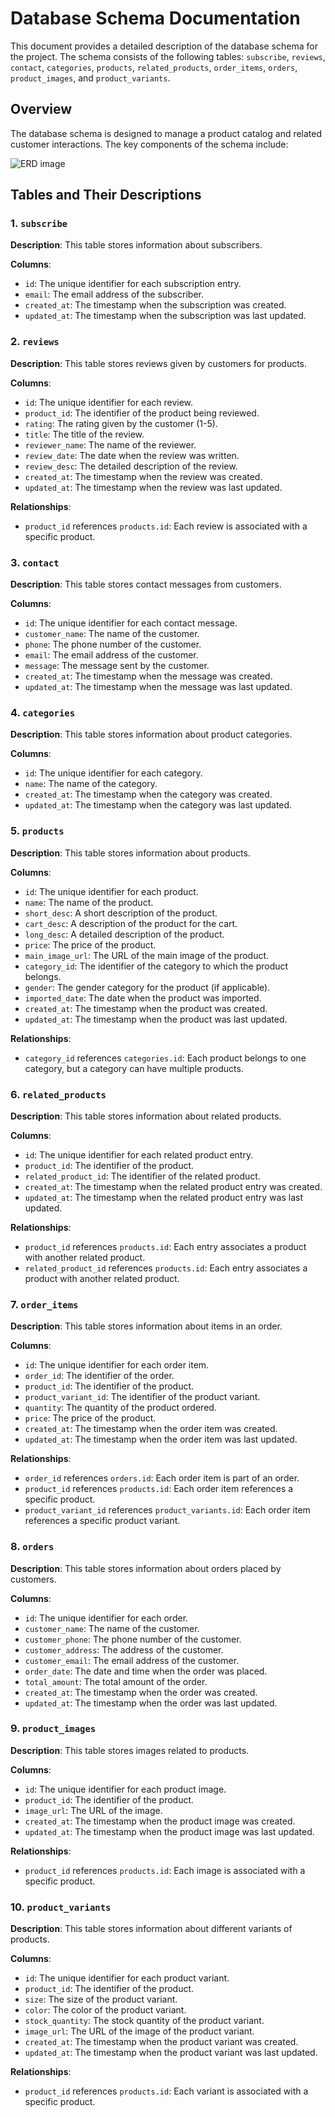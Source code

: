 # Database Schema Documentation

This document provides a detailed description of the database schema for the project. The schema consists of the following tables: `subscribe`, `reviews`, `contact`, `categories`, `products`, `related_products`, `order_items`, `orders`, `product_images`, and `product_variants`.

## Overview

The database schema is designed to manage a product catalog and related customer interactions. The key components of the schema include:

![ERD image](Database.jpg)

## Tables and Their Descriptions

### 1. `subscribe`

**Description**: This table stores information about subscribers.

**Columns**:
- `id`: The unique identifier for each subscription entry.
- `email`: The email address of the subscriber.
- `created_at`: The timestamp when the subscription was created.
- `updated_at`: The timestamp when the subscription was last updated.

### 2. `reviews`

**Description**: This table stores reviews given by customers for products.

**Columns**:
- `id`: The unique identifier for each review.
- `product_id`: The identifier of the product being reviewed.
- `rating`: The rating given by the customer (1-5).
- `title`: The title of the review.
- `reviewer_name`: The name of the reviewer.
- `review_date`: The date when the review was written.
- `review_desc`: The detailed description of the review.
- `created_at`: The timestamp when the review was created.
- `updated_at`: The timestamp when the review was last updated.

**Relationships**:
- `product_id` references `products.id`: Each review is associated with a specific product.

### 3. `contact`

**Description**: This table stores contact messages from customers.

**Columns**:
- `id`: The unique identifier for each contact message.
- `customer_name`: The name of the customer.
- `phone`: The phone number of the customer.
- `email`: The email address of the customer.
- `message`: The message sent by the customer.
- `created_at`: The timestamp when the message was created.
- `updated_at`: The timestamp when the message was last updated.

### 4. `categories`

**Description**: This table stores information about product categories.

**Columns**:
- `id`: The unique identifier for each category.
- `name`: The name of the category.
- `created_at`: The timestamp when the category was created.
- `updated_at`: The timestamp when the category was last updated.

### 5. `products`

**Description**: This table stores information about products.

**Columns**:
- `id`: The unique identifier for each product.
- `name`: The name of the product.
- `short_desc`: A short description of the product.
- `cart_desc`: A description of the product for the cart.
- `long_desc`: A detailed description of the product.
- `price`: The price of the product.
- `main_image_url`: The URL of the main image of the product.
- `category_id`: The identifier of the category to which the product belongs.
- `gender`: The gender category for the product (if applicable).
- `imported_date`: The date when the product was imported.
- `created_at`: The timestamp when the product was created.
- `updated_at`: The timestamp when the product was last updated.

**Relationships**:
- `category_id` references `categories.id`: Each product belongs to one category, but a category can have multiple products.

### 6. `related_products`

**Description**: This table stores information about related products.

**Columns**:
- `id`: The unique identifier for each related product entry.
- `product_id`: The identifier of the product.
- `related_product_id`: The identifier of the related product.
- `created_at`: The timestamp when the related product entry was created.
- `updated_at`: The timestamp when the related product entry was last updated.

**Relationships**:
- `product_id` references `products.id`: Each entry associates a product with another related product.
- `related_product_id` references `products.id`: Each entry associates a product with another related product.

### 7. `order_items`

**Description**: This table stores information about items in an order.

**Columns**:
- `id`: The unique identifier for each order item.
- `order_id`: The identifier of the order.
- `product_id`: The identifier of the product.
- `product_variant_id`: The identifier of the product variant.
- `quantity`: The quantity of the product ordered.
- `price`: The price of the product.
- `created_at`: The timestamp when the order item was created.
- `updated_at`: The timestamp when the order item was last updated.

**Relationships**:
- `order_id` references `orders.id`: Each order item is part of an order.
- `product_id` references `products.id`: Each order item references a specific product.
- `product_variant_id` references `product_variants.id`: Each order item references a specific product variant.

### 8. `orders`

**Description**: This table stores information about orders placed by customers.

**Columns**:
- `id`: The unique identifier for each order.
- `customer_name`: The name of the customer.
- `customer_phone`: The phone number of the customer.
- `customer_address`: The address of the customer.
- `customer_email`: The email address of the customer.
- `order_date`: The date and time when the order was placed.
- `total_amount`: The total amount of the order.
- `created_at`: The timestamp when the order was created.
- `updated_at`: The timestamp when the order was last updated.

### 9. `product_images`

**Description**: This table stores images related to products.

**Columns**:
- `id`: The unique identifier for each product image.
- `product_id`: The identifier of the product.
- `image_url`: The URL of the image.
- `created_at`: The timestamp when the product image was created.
- `updated_at`: The timestamp when the product image was last updated.

**Relationships**:
- `product_id` references `products.id`: Each image is associated with a specific product.

### 10. `product_variants`

**Description**: This table stores information about different variants of products.

**Columns**:
- `id`: The unique identifier for each product variant.
- `product_id`: The identifier of the product.
- `size`: The size of the product variant.
- `color`: The color of the product variant.
- `stock_quantity`: The stock quantity of the product variant.
- `image_url`: The URL of the image of the product variant.
- `created_at`: The timestamp when the product variant was created.
- `updated_at`: The timestamp when the product variant was last updated.

**Relationships**:
- `product_id` references `products.id`: Each variant is associated with a specific product.
